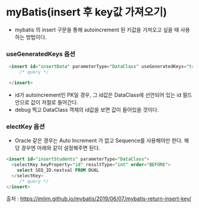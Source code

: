 <h1> myBatis(insert 후 key값 가져오기) </h1>

- mybatis 의 insert 구문을 통해 autoincrement 된 키값을 가져오고 싶을 때 사용하는 방법이다.

<h3> useGeneratedKeys 옵션 </h3>

```sql
 <insert id="insertData" parameterType="DataClass" useGeneratedKeys="true" keyProperty="id">
     /* query */

 </insert>
 ```
 
- id가 autoincrement인 PK일 경우, 그 id값은 DataClass에 선언되어 있는 id 필드 안으로 값이 저절로 들어간다.
- debug 찍고 DataClass 객체의 id값을 보면 값이 들어있을 것이다.

<h3> electKey 옵션 </h3>

- Oracle 같은 경우는 Auto Increment 가 없고 Sequence를 사용해야만 한다. 해당 경우엔 아래와 같이 설정해주면 된다.

```sql
<insert id="insertStudents" parameterType="DataClass">
  <selectKey keyProperty="id" resultType="int" order="BEFORE">
    select SEQ_ID.nextval FROM DUAL
  </selectKey>
     /* query */
</insert>
```

출처 : https://jmlim.github.io/mybatis/2019/06/07/mybatis-return-insert-key/
